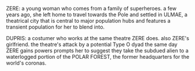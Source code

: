 ZERE: a young woman who comes from a family of superheroes. a few years ago, she left home to travel towards the Pole and settled in ULMAE, a theatrical city that is central to major population hubs and features a transient population for her to blend into.

DUPRIS: a costumer who works at the same theatre ZERE does. also ZERE's girlfriend. the theatre's attack by a potential Type O dyad the same day ZERE gains powers prompts her to suggest they take the subdued alien to a waterlogged portion of the POLAR FOREST, the former headquarters for the world's coronas. 